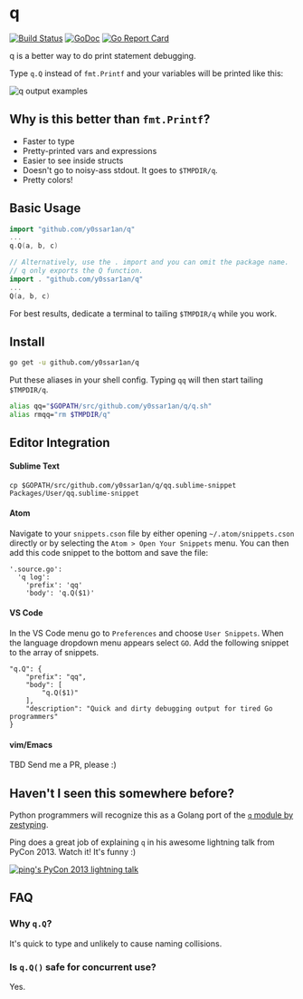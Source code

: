 # q
[![Build Status](https://travis-ci.org/y0ssar1an/q.svg?branch=develop)](https://travis-ci.org/y0ssar1an/q)
[![GoDoc](https://godoc.org/github.com/y0ssar1an/q?status.svg)](https://godoc.org/github.com/y0ssar1an/q)
[![Go Report Card](https://goreportcard.com/badge/github.com/y0ssar1an/q)](https://goreportcard.com/report/github.com/y0ssar1an/q)

q is a better way to do print statement debugging.

Type `q.Q` instead of `fmt.Printf` and your variables will be printed like this:

![q output examples](https://i.imgur.com/OFmm7pb.png)

## Why is this better than `fmt.Printf`?

* Faster to type
* Pretty-printed vars and expressions
* Easier to see inside structs
* Doesn't go to noisy-ass stdout. It goes to `$TMPDIR/q`.
* Pretty colors!

## Basic Usage

```go
import "github.com/y0ssar1an/q"
...
q.Q(a, b, c)

// Alternatively, use the . import and you can omit the package name.
// q only exports the Q function.
import . "github.com/y0ssar1an/q"
...
Q(a, b, c)
```


For best results, dedicate a terminal to tailing `$TMPDIR/q` while you work.

## Install

```sh
go get -u github.com/y0ssar1an/q
```

Put these aliases in your shell config. Typing `qq` will then start tailing
`$TMPDIR/q`.
```sh
alias qq="$GOPATH/src/github.com/y0ssar1an/q/q.sh"
alias rmqq="rm $TMPDIR/q"
```

## Editor Integration

#### Sublime Text
```
cp $GOPATH/src/github.com/y0ssar1an/q/qq.sublime-snippet Packages/User/qq.sublime-snippet
```

#### Atom
Navigate to your `snippets.cson` file by either opening `~/.atom/snippets.cson`
directly or by selecting the `Atom > Open Your Snippets` menu. You can then add
this code snippet to the bottom and save the file:
```
'.source.go':
  'q log':
    'prefix': 'qq'
    'body': 'q.Q($1)'
```

#### VS Code
In the VS Code menu go to `Preferences` and choose `User Snippets`. When the
language dropdown menu appears select `GO`. Add the following snippet to the
array of snippets.
```
"q.Q": {
	"prefix": "qq",
	"body": [
		"q.Q($1)"
	],
	"description": "Quick and dirty debugging output for tired Go programmers"
}
```

#### vim/Emacs
TBD Send me a PR, please :)

## Haven't I seen this somewhere before?

Python programmers will recognize this as a Golang port of the
[`q` module by zestyping](https://github.com/zestyping/q).

Ping does a great job of explaining `q` in his awesome lightning talk from
PyCon 2013. Watch it! It's funny :)

[![ping's PyCon 2013 lightning talk](https://i.imgur.com/7KmWvtG.jpg)](https://youtu.be/OL3De8BAhME?t=25m14s)

## FAQ

### Why `q.Q`?
It's quick to type and unlikely to cause naming collisions.

### Is `q.Q()` safe for concurrent use?
Yes.
